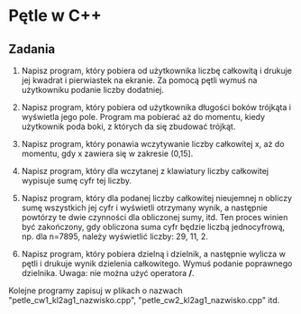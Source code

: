 # Pętle w C++

## Zadania

1. Napisz program, który pobiera od użytkownika liczbę całkowitą
   i drukuje jej kwadrat i pierwiastek na ekranie.
   Za pomocą pętli wymuś na użytkowniku podanie liczby dodatniej.

1. Napisz program, który pobiera od użytkownika długości boków trójkąta
   i wyświetla jego pole. Program ma pobierać aż do momentu, kiedy
   użytkownik poda boki, z których da się zbudować trójkąt.

1. Napisz program, który ponawia wczytywanie liczby całkowitej x,
   aż do momentu, gdy x zawiera się w zakresie (0,15].

1. Napisz program, który dla wczytanej z klawiatury liczby całkowitej
   wypisuje sumę cyfr tej liczby.

1. Napisz program, który dla podanej liczby całkowitej nieujemnej n
   obliczy sumę wszystkich jej cyfr i wyświetli otrzymany wynik,
   a następnie powtórzy te dwie czynności dla obliczonej sumy, itd.
   Ten proces winien być zakończony, gdy obliczona suma cyfr będzie
   liczbą jednocyfrową, np. dla n=7895, należy wyświetlić liczby: 29, 11, 2.

1. Napisz program, który pobiera dzielną i dzielnik, a następnie wylicza
   w pętli i drukuje wynik dzielenia całkowitego. Wymuś podanie poprawnego dzielnika.
   Uwaga: nie można użyć operatora **/**.

Kolejne programy zapisuj w plikach o nazwach "petle_cw1_kl2ag1_nazwisko.cpp",
"petle_cw2_kl2ag1_nazwisko.cpp" itd.
